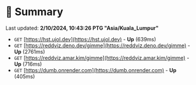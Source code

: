 # 📖 Summary
Last updated: **2/10/2024, 10:43:26 PTG "Asia/Kuala_Lumpur"**

- `GET` [https://hst.ujol.dev](https://hst.ujol.dev) - **Up** (639ms)
- `GET` [https://reddviz.deno.dev/gimme](https://reddviz.deno.dev/gimme) - **Up** (2761ms)
- `GET` [https://reddviz.amar.kim/gimme](https://reddviz.amar.kim/gimme) - **Up** (716ms)
- `GET` [https://dumb.onrender.com](https://dumb.onrender.com) - **Up** (405ms)
